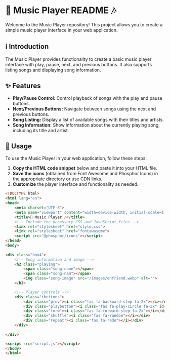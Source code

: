 # 🎵 Music Player README 🎶

Welcome to the Music Player repository! This project allows you to create a simple music player interface in your web application.

## ℹ️ Introduction
The Music Player provides functionality to create a basic music player interface with play, pause, next, and previous buttons. It also supports listing songs and displaying song information.

## ✨ Features
- **Play/Pause Control:** Control playback of songs with the play and pause buttons.
- **Next/Previous Buttons:** Navigate between songs using the next and previous buttons.
- **Song Listing:** Display a list of available songs with their titles and artists.
- **Song Information:** Show information about the currently playing song, including its title and artist.

## 🚀 Usage
To use the Music Player in your web application, follow these steps:

1. **Copy the HTML code snippet** below and paste it into your HTML file.
2. **Save the icons** (obtained from Font Awesome and Phosphor Icons) in the appropriate directory or use CDN links.
3. **Customize** the player interface and functionality as needed.

```html
<!DOCTYPE html>
<html lang="en">
<head>
    <meta charset="UTF-8">
    <meta name="viewport" content="width=device-width, initial-scale=1.0">
    <title>🎵 Music Player 🎶</title>
    <!-- Include the necessary CSS and JavaScript files -->
    <link rel="stylesheet" href="style.css">
    <link rel="stylesheet" href="fontawasome">
    <script src="@phosphor/icons"></script>
</head>
<body> 
    
<div class="box4">
    <!-- Song information and image -->
    <h2 class="playing">
        <span class="song-name"></span>
        <span class="song-nam"></span>
        <img class="song-image" src="/images/enfriend.webp" alt="">
    </h2>

    <!-- Player controls -->
    <div class="ibuttons">
        <div class="prev"><i class="fas fa-backward-step fa-2x"></i></div>
        <div class="playbutton"><i class="fas fa-play-circle fa-3x" id="ctrIcon"></i></div>
        <div class="forw"><i class="fas fa-forward-step fa-2x"></i></div>
        <div class="shuffle"><i class="fas fa-random"></i></div>
        <div class="repeat"><i class="fas fa-redo"></i></div>
    </div>
    
</div>

<script src="script.js"></script>
</body>
</html>
